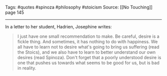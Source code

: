 Tags: #quotes #spinoza #philosophy #stoicism
Source: [[No Touching]] page 145
********************************************************
In a letter to her student, Hadrien, Josephine writes:

> I just have one small recommendation to make. Be careful, desire is a fickle thing.  And sometimes, it has nothing to do with happiness. We all have to learn not to desire what's going to bring us suffering (read the Stoics), and we also have to learn to better understand our own desires (read Spinoza). Don't forget that a poorly understood desire is one that pushes us towards what seems to be good for us, but is bad in reality.
